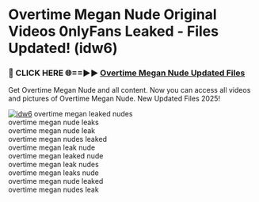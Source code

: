 # Overtime Megan Nude Original Videos 0nlyFans Leaked - Files Updated! (idw6)

<h3>🔴 CLICK HERE 🌐==►► <a href="https://tinyurl.com/yc6ubb5a" rel="nofollow">Overtime Megan Nude Updated Files</a></h3>

Get Overtime Megan Nude and all content. Now you can access all videos and pictures of Overtime Megan Nude. New Updated Files 2025!

[![idw6](https://i.imgur.com/7eu0CRL.gif)](https://tinyurl.com/yc6ubb5a)
overtime megan leaked nudes<br>
overtime megan nude leaks<br>
overtime megan nude leak<br>
overtime megan nudes leaked<br>
overtime megan leak nude<br>
overtime megan leaked nude<br>
overtime megan leak nudes<br>
overtime megan leaks nude<br>
overtime megan nude leaked<br>
overtime megan nudes leak